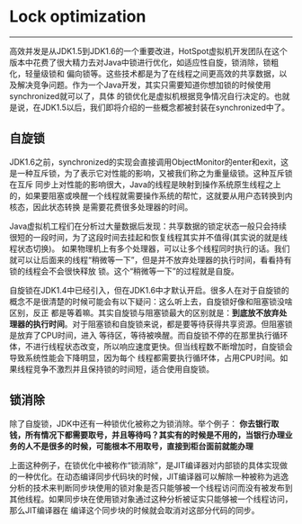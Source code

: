 # Lock optimization
---
高效并发是从JDK1.5到JDK1.6的一个重要改进，HotSpot虚拟机开发团队在这个版本中花费了很大精力去对Java中锁进行优化，如适应性自旋，锁消除，锁粗化，轻量级锁和
偏向锁等。这些技术都是为了在线程之间更高效的共享数据，以及解决竞争问题。作为一个Java开发，其实只需要知道你想加锁的时候使用synchronized就可以了，具体
的锁优化是虚拟机根据竞争情况自行决定的。也就是说，在JDK1.5以后，我们即将介绍的一些概念都被封装在synchronized中了。
## 自旋锁
JDK1.6之前，synchronized的实现会直接调用ObjectMonitor的enter和exit，这是一种互斥锁，为了表示它对性能的影响，又被我们称之为重量级锁。这种互斥锁在互斥
同步上对性能的影响很大，Java的线程是映射到操作系统原生线程之上的，如果要阻塞或唤醒一个线程就需要操作系统的帮忙，这就要从用户态转换到内核态，因此状态转换
是需要花费很多处理器的时间。

Java虚拟机工程们在分析过大量数据后发现：共享数据的锁定状态一般只会持续很短的一段时间，为了这段时间去挂起和恢复线程其实并不值得(其实说的就是线程状态切换)。
如果物理机上有多个处理器，可以让多个线程同时执行的话。我们就可以让后面来的线程“稍微等一下”，但是并不放弃处理器的执行时间，看看持有锁的线程会不会很快释放
锁。这个“稍微等一下”的过程就是自旋。

自旋锁在JDK1.4中已经引入，但在JDK1.6中才默认开启。很多人在对于自旋锁的概念不是很清楚的时候可能会有以下疑问：这么听上去，自旋锁好像和阻塞锁没啥区别，反正
都是等着嘛。其实自旋锁与阻塞锁最大的区别就是：**到底放不放弃处理器的执行时间**。对于阻塞锁和自旋锁来说，都是要等待获得共享资源。但阻塞锁是放弃了CPU时间，进入
等待区，等待被唤醒。而自旋锁不停的在那里执行循环体，不进行线程状态改变，所以响应速度更快。但当线程数不断增加时，自旋锁会导致系统性能会下降明显，因为每个
线程都需要执行循环体，占用CPU时间。如果线程竞争不激烈并且保持锁的时间短，适合使用自旋锁。

## 锁消除
除了自旋锁，JDK中还有一种锁优化被称之为锁消除。举个例子：
**你去银行取钱，所有情况下都需要取号，并且等待吗？其实有的时候是不用的，当银行办理业务的人不是很多的时候，可能根本不用取号，直接到柜台面前就能办理**

上面这种例子，在锁优化中被称作“锁消除”，是JIT编译器对内部锁的具体实现做的一种优化。在动态编译同步代码块的时候，JIT编译器可以解除一种被称为逃逸分析的技术来判断同步块使用的锁对象是否只能够被一个线程访问而没有被发布到其他线程。如果同步块在使用锁对象通过这种分析被证实只能够被一个线程访问，那么JIT编译器在
编译这个同步块的时候就会取消对这部分代码的同步。
